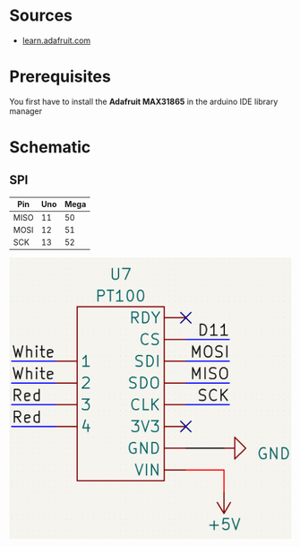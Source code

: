 # Sources

- [learn.adafruit.com](https://learn.adafruit.com/adafruit-max31865-rtd-pt100-amplifier/)

# Prerequisites

You first have to install the **Adafruit MAX31865** in the arduino IDE library manager

# Schematic

## SPI

| Pin  | Uno | Mega |
| ---- | --- | ---- |
| MISO | 11  | 50   |
| MOSI | 12  | 51   |
| SCK  | 13  | 52   |

![wiring](images/pinout.png)
